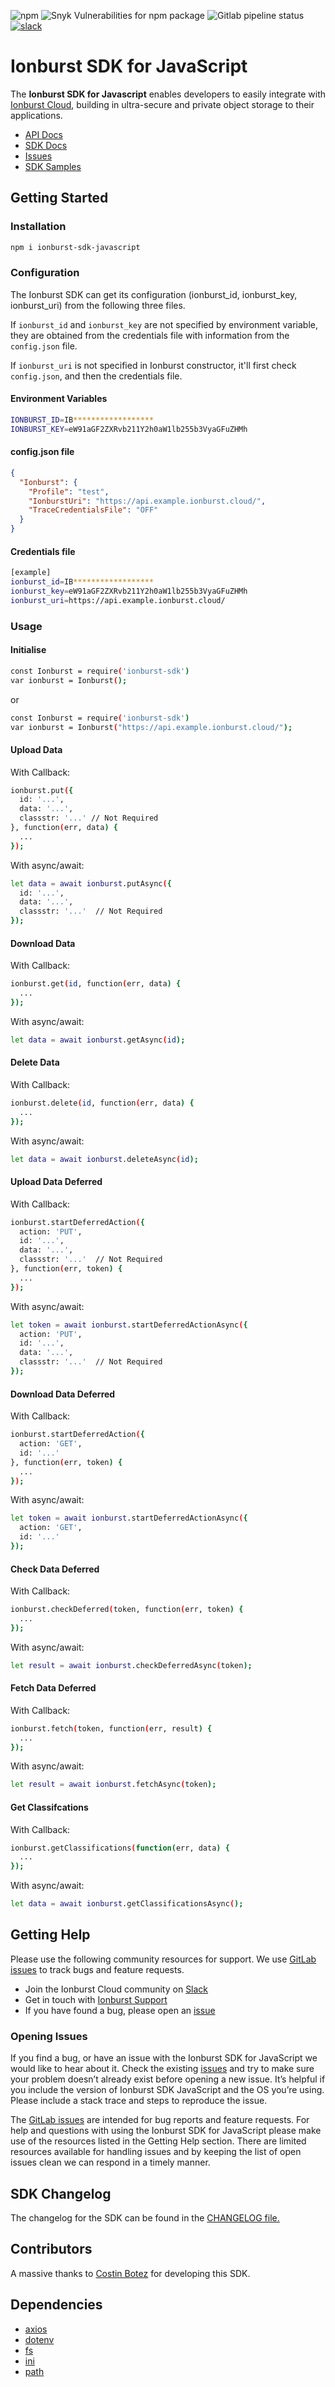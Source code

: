 ![npm](https://img.shields.io/npm/v/ionburst-sdk-javascript?color=fb6a26&style=flat-square)
![Snyk Vulnerabilities for npm package](https://img.shields.io/snyk/vulnerabilities/npm/ionburst-sdk-javascript?color=fb6a26&style=flat-square)
![Gitlab pipeline status](https://img.shields.io/gitlab/pipeline/ionburst/ionburst-sdk-javascript/main?color=fb6a26&style=flat-square)
[![slack](https://img.shields.io/badge/Slack-4A154B?style=flat-square&logo=slack&logoColor=white)](https://join.slack.com/t/ionburst-cloud/shared_invite/zt-panjkslf-Z5DOpU1OOeNPkXgklD~Cpg)

# Ionburst SDK for JavaScript 

The **Ionburst SDK for Javascript** enables developers to easily integrate with [Ionburst Cloud][ionburst-cloud], building in ultra-secure and private object storage to their applications.

* [API Docs][docs-api]
* [SDK Docs][sdk-website]
* [Issues][sdk-issues]
* [SDK Samples](https://ionburst.cloud/docs/sdk/nodejs)

## Getting Started

### Installation

```sh
npm i ionburst-sdk-javascript
```

### Configuration

The Ionburst SDK can get its configuration (ionburst_id, ionburst_key, ionburst_uri) from the following three files.

If `ionburst_id` and `ionburst_key` are not specified by environment variable, they are obtained from the credentials file with information from the `config.json` file.

If `ionburst_uri` is not specified in Ionburst constructor, it'll first check `config.json`, and then the credentials file.

#### Environment Variables

```sh
IONBURST_ID=IB******************
IONBURST_KEY=eW91aGF2ZXRvb211Y2h0aW1lb255b3VyaGFuZHMh
```

#### config.json file

```json
{
  "Ionburst": {
    "Profile": "test",
    "IonburstUri": "https://api.example.ionburst.cloud/",
    "TraceCredentialsFile": "OFF"
  }
}
```

#### Credentials file

```sh
[example]
ionburst_id=IB******************
ionburst_key=eW91aGF2ZXRvb211Y2h0aW1lb255b3VyaGFuZHMh
ionburst_uri=https://api.example.ionburst.cloud/
```

### Usage

#### Initialise

```sh
const Ionburst = require('ionburst-sdk')
var ionburst = Ionburst();
```

or

```sh
const Ionburst = require('ionburst-sdk')
var ionburst = Ionburst("https://api.example.ionburst.cloud/");
```

#### Upload Data

With Callback:

```sh
ionburst.put({
  id: '...',
  data: '...',
  classstr: '...' // Not Required
}, function(err, data) {
  ...
});
```

With async/await:

```sh
let data = await ionburst.putAsync({
  id: '...',
  data: '...',
  classstr: '...'  // Not Required
});
```

#### Download Data

With Callback:

```sh
ionburst.get(id, function(err, data) {
  ...
});
```

With async/await:

```sh
let data = await ionburst.getAsync(id);
```

#### Delete Data

With Callback:

```sh
ionburst.delete(id, function(err, data) {
  ...
});
```

With async/await:

```sh
let data = await ionburst.deleteAsync(id);
```

#### Upload Data Deferred

With Callback:

```sh
ionburst.startDeferredAction({
  action: 'PUT',
  id: '...',
  data: '...',
  classstr: '...'  // Not Required
}, function(err, token) {
  ...
});
```

With async/await:

```sh
let token = await ionburst.startDeferredActionAsync({
  action: 'PUT',
  id: '...',
  data: '...',
  classstr: '...'  // Not Required
});
```

#### Download Data Deferred

With Callback:

```sh
ionburst.startDeferredAction({
  action: 'GET',
  id: '...'
}, function(err, token) {
  ...
});
```

With async/await:

```sh
let token = await ionburst.startDeferredActionAsync({
  action: 'GET',
  id: '...'
});
```

#### Check Data Deferred

With Callback:

```sh
ionburst.checkDeferred(token, function(err, token) {
  ...
});

```

With async/await:

```sh
let result = await ionburst.checkDeferredAsync(token);
```

#### Fetch Data Deferred

With Callback:

```sh
ionburst.fetch(token, function(err, result) {
  ...
});
```

With async/await:

```sh
let result = await ionburst.fetchAsync(token);
```

#### Get Classifcations

With Callback:

```sh
ionburst.getClassifications(function(err, data) {
  ...
});
```

With async/await:

```sh
let data = await ionburst.getClassificationsAsync();
```

## Getting Help

Please use the following community resources for support. We use [GitLab issues][sdk-issues] to track bugs and feature requests.

* Join the Ionburst Cloud community on [Slack](https://join.slack.com/t/ionburst-cloud/shared_invite/zt-panjkslf-Z5DOpU1OOeNPkXgklD~Cpg)
* Get in touch with [Ionburst Support](https://ionburst.cloud/contact)
* If you have found a bug, please open an [issue][sdk-issues]

### Opening Issues

If you find a bug, or have an issue with the Ionburst SDK for JavaScript we would like to hear about it. Check the existing [issues][sdk-issues] and try to make sure your problem doesn’t already exist before opening a new issue. It’s helpful if you include the version of Ionburst SDK JavaScript and the OS you’re using. Please include a stack trace and steps to reproduce the issue.

The [GitLab issues][sdk-issues] are intended for bug reports and feature requests. For help and questions with using the Ionburst SDK for JavaScript please make use of the resources listed in the Getting Help section. There are limited resources available for handling issues and by keeping the list of open issues clean we can respond in a timely manner.

## SDK Changelog

The changelog for the SDK can be found in the [CHANGELOG file.](CHANGELOG.md)

## Contributors

A massive thanks to [Costin Botez](https://github.com/costibotez) for developing this SDK.

## Dependencies

* [axios](https://www.npmjs.com/package/axios)
* [dotenv](https://www.npmjs.com/package/dotenv)
* [fs](https://www.npmjs.com/package/fs)
* [ini](https://www.npmjs.com/package/ini)
* [path](https://www.npmjs.com/package/path)

[ionburst]: https://ionburst.io
[ionburst-cloud]: https://ionburst.cloud
[sdk-website]: https://ionburst.cloud/docs/sdk/
[sdk-source]: https://gitlab.com/ionburst/ionburst-sdk-javascript
[sdk-issues]: https://gitlab.com/ionburst/ionburst-sdk-javascript/issues
[sdk-license]: https://gitlab.com/ionburst/ionburst-sdk-javascript/-/blob/main/LICENSE
[docs-api]: https://ionburst.cloud/docs/api/
